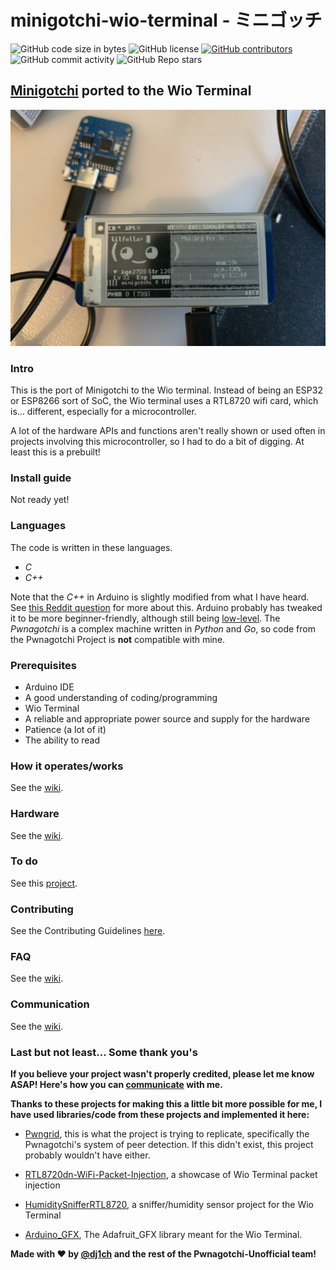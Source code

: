 # minigotchi-wio-terminal - ミニゴッチ

<img alt="GitHub code size in bytes" src="https://img.shields.io/github/languages/code-size/dj1ch/minigotchi-wio-terminal"></img>
<img alt="GitHub license" src="https://img.shields.io/github/license/dj1ch/minigotchi-wio-terminal"></img>
<a href="https://github.com/dj1ch/minigotchi/graphs/contributors"><img alt="GitHub contributors" src="https://img.shields.io/github/contributors/dj1ch/minigotchi-wio-terminal"></a>
<img alt="GitHub commit activity" src="https://img.shields.io/github/commit-activity/m/dj1ch/minigotchi-wio-terminal"></img>
<img alt="GitHub Repo stars" src="https://img.shields.io/github/stars/dj1ch/minigotchi-wio-terminal"></img>

## [Minigotchi](https://github.com/dj1ch/minigotchi) ported to the Wio Terminal

<img src="images/IMG_1198.jpeg"></img>

### Intro

This is the port of Minigotchi to the Wio terminal. Instead of being an ESP32 or ESP8266 sort of SoC, the Wio terminal uses a RTL8720 wifi card, which is... different, especially for a microcontroller.

A lot of the hardware APIs and functions aren't really shown or used often in projects involving this microcontroller, so I had to do a bit of digging. At least this is a prebuilt!

### Install guide

Not ready yet!

### Languages

The code is written in these languages.

- _C_
- _C++_

Note that the _C++_ in Arduino is slightly modified from what I have heard. See [this Reddit question](https://www.reddit.com/r/arduino/comments/x46sml/is_arduino_programming_language_c/) for more about this. Arduino probably has tweaked it to be more beginner-friendly, although still being [low-level](https://en.wikipedia.org/wiki/Low-level_programming_language). The _Pwnagotchi_ is a complex machine written in _Python_ and _Go_, so code from the Pwnagotchi Project is **not** compatible with mine.

### Prerequisites

- Arduino IDE
- A good understanding of coding/programming
- Wio Terminal
- A reliable and appropriate power source and supply for the hardware
- Patience (a lot of it)
- The ability to read

### How it operates/works

See the [wiki](https://github.com/dj1ch/minigotchi/wiki/How-the-Minigotchi-works).

### Hardware

See the [wiki](https://github.com/dj1ch/minigotchi/wiki/Hardware).

### To do

See this [project](https://github.com/orgs/dj1ch/projects/4).

### Contributing

See the Contributing Guidelines [here](CONTRIBUTING.md).

### FAQ

See the [wiki](https://github.com/dj1ch/minigotchi/wiki/FAQ).

### Communication

See the [wiki](https://github.com/dj1ch/minigotchi/wiki/Communication#communication).

### Last but not least... Some thank you's

**If you believe your project wasn't properly credited, please let me know ASAP! Here's how you can [communicate](https://github.com/dj1ch/minigotchi/wiki/Communication#communication) with me.**

**Thanks to these projects for making this a little bit more possible for me, I have used libraries/code from these projects and implemented it here:**

- [Pwngrid](https://github.com/evilsocket/pwngrid), this is what the project is trying to replicate, specifically the Pwnagotchi's system of peer detection. If this didn't exist, this project probably wouldn't have either.

- [RTL8720dn-WiFi-Packet-Injection](https://github.com/tesa-klebeband/RTL8720dn-WiFi-Packet-Injection), a showcase of Wio Terminal packet injection

- [HumiditySnifferRTL8720](https://github.com/FL0WL0W/HumiditySnifferRTL8720), a sniffer/humidity sensor project for the Wio Terminal

- [Arduino_GFX](https://github.com/moononournation/Arduino_GFX), The Adafruit_GFX library meant for the Wio Terminal.

**Made with ❤️ by [@dj1ch](https://github.com/dj1ch) and the rest of the Pwnagotchi-Unofficial team!**

